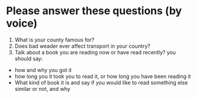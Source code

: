 # Please answer these questions (**by voice**)

1. What is your county famous for?
2. Does bad weader ever affect transport in your country?
3. Talk about a book you are reading now or have read recently?
you should say:

- how and why you got it
- how long you it took you to read it, or how long you have been reading it
- What kind of book it is
and say if you would like to read something else similar or not, and why
